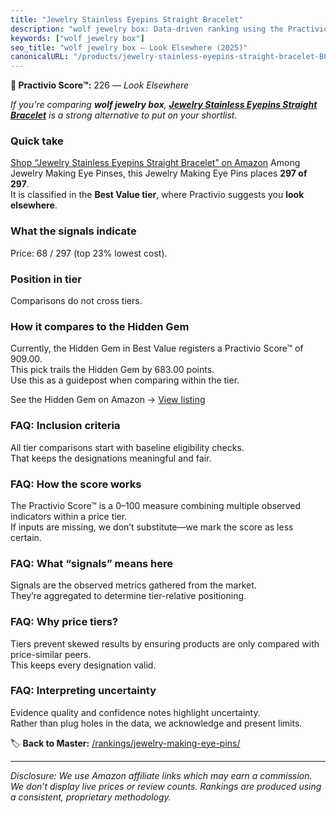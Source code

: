 ```yaml
---
title: "Jewelry Stainless Eyepins Straight Bracelet"
description: "wolf jewelry box: Data-driven ranking using the Practivio Score™. Positioned by quality, value, demand, findability, momentum."
keywords: ["wolf jewelry box"]
seo_title: "wolf jewelry box — Look Elsewhere (2025)"
canonicalURL: "/products/jewelry-stainless-eyepins-straight-bracelet-B0F9FQ8SRX/"
---
```


**🚫 Practivio Score™:** 226 — _Look Elsewhere_


*If you're comparing **wolf jewelry box**, **[Jewelry Stainless Eyepins Straight Bracelet](https://www.amazon.com/dp/B0F9FQ8SRX?tag=practivio-20)** is a strong alternative to put on your shortlist.*
### Quick take
[Shop “Jewelry Stainless Eyepins Straight Bracelet” on Amazon](https://www.amazon.com/dp/B0F9FQ8SRX?tag=practivio-20)
Among Jewelry Making Eye Pinses, this Jewelry Making Eye Pins places **297 of 297**.  
It is classified in the **Best Value tier**, where Practivio suggests you **look elsewhere**.

### What the signals indicate
Price: 68 / 297 (top 23% lowest cost).  

### Position in tier
Comparisons do not cross tiers.

### How it compares to the Hidden Gem
Currently, the Hidden Gem in Best Value registers a Practivio Score™ of 909.00.  
This pick trails the Hidden Gem by 683.00 points.  
Use this as a guidepost when comparing within the tier.  

See the Hidden Gem on Amazon → [View listing](https://www.amazon.com/dp/B01MQW98ES?tag=practivio-20)

### FAQ: Inclusion criteria
All tier comparisons start with baseline eligibility checks.  
That keeps the designations meaningful and fair.

### FAQ: How the score works
The Practivio Score™ is a 0–100 measure combining multiple observed indicators within a price tier.  
If inputs are missing, we don’t substitute—we mark the score as less certain.

### FAQ: What “signals” means here
Signals are the observed metrics gathered from the market.  
They’re aggregated to determine tier-relative positioning.

### FAQ: Why price tiers?
Tiers prevent skewed results by ensuring products are only compared with price-similar peers.  
This keeps every designation valid.

### FAQ: Interpreting uncertainty
Evidence quality and confidence notes highlight uncertainty.  
Rather than plug holes in the data, we acknowledge and present limits.


🏷️ **Back to Master:** [/rankings/jewelry-making-eye-pins/](/rankings/jewelry-making-eye-pins/)

---
_Disclosure: We use Amazon affiliate links which may earn a commission. We don’t display live prices or review counts. Rankings are produced using a consistent, proprietary methodology._

